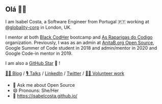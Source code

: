 ## Olá 👋🏾

I am Isabel Costa, a Software Engineer from Portugal 🇵🇹 working at [@globality-corp](https://github.com/globality-corp) in London, UK.

I mentor at both [Black CodHer](https://blackcodher.com/) bootcamp and [As Raparigas do Codigo](https://raparigasdocodigo.pt/) organization. Previously, I was as an admin at [AnitaB.org Open Source](https://github.com/anitab-org), Google Summer of Code student in 2018 and admin/mentor in 2020 and Google Code-in mentor in 2019.

I am also a [GitHub Star](https://stars.github.com/profiles/isabelcosta/) 🌟 !

[✍🏾 Blog](https://isabelcosta.github.io/posts) / [🎙️ Talks](https://isabelcosta.github.io/talks) / [LinkedIn](https://www.linkedin.com/in/isabelcmdcosta) / [Twitter](https://twitter.com/isabelcmdcosta) / [👐🏾 Volunteer work](https://isabelcosta.github.io/work/#heading-volunteer-work)

- 💬 Ask me about Open Source
- 😄 Pronouns: She/Her
- 🔗 https://isabelcosta.github.io/

<!--
**isabelcosta/isabelcosta** is a ✨ _special_ ✨ repository because its `README.md` (this file) appears on your GitHub profile.

Here are some ideas to get you started:

- 🔭 I’m currently working on ...
- 🌱 I’m currently learning ...
- 👯 I’m looking to collaborate on ...
- 🤔 I’m looking for help with ...
- 💬 Ask me about ...
- 📫 How to reach me: ...
- 😄 Pronouns: ...
- ⚡ Fun fact: ...
-->
